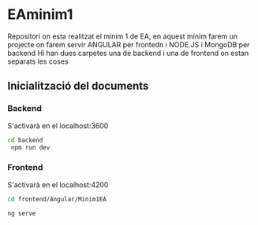 # EAminim1
Repositori on esta realitzat el mínim 1 de EA, en aquest mínim farem un projecte on farem servir ANGULAR per frontedn i NODE.JS i MongoDB per backend
Hi han dues carpetes una de backend i una de frontend on estan separats les coses

## Inicialització del documents
### Backend
S'activarà en el localhost:3600

```bash
cd backend
 npm run dev
```

### Frontend
S'activarà en el localhost:4200 

```bash
cd frontend/Angular/Minim1EA

ng serve

```
